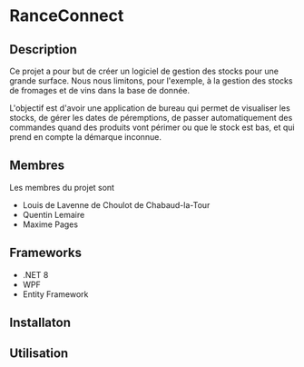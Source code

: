 # RanceConnect

## Description

Ce projet a pour but de créer un logiciel de gestion des stocks pour une grande surface. 
Nous nous limitons, pour l'exemple, à la gestion des stocks de fromages et de vins dans la base de donnée.

L'objectif est d'avoir une application de bureau qui permet de visualiser les stocks, de gérer les dates de péremptions, 
de passer automatiquement des commandes quand des produits vont périmer ou que le stock est bas, et qui prend en compte la démarque inconnue.

## Membres

Les membres du projet sont
- Louis de Lavenne de Choulot de Chabaud-la-Tour
- Quentin Lemaire
- Maxime Pages

## Frameworks

- .NET 8
- WPF
- Entity Framework

## Installaton

## Utilisation

